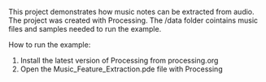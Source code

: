 
This project demonstrates how music notes can be extracted from audio. The project was created with Processing.
The /data folder cointains music files and samples needed to run the example.

How to run the example:

1. Install the latest version of Processing from processing.org
2. Open the Music_Feature_Extraction.pde file with Processing
